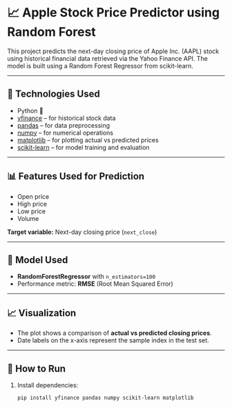 # 📈 Apple Stock Price Predictor using Random Forest

This project predicts the next-day closing price of Apple Inc. (AAPL) stock using historical financial data retrieved via the Yahoo Finance API. The model is built using a Random Forest Regressor from scikit-learn.

---

## 🧠 Technologies Used

- Python 🐍
- [yfinance](https://pypi.org/project/yfinance/) – for historical stock data
- [pandas](https://pandas.pydata.org/) – for data preprocessing
- [numpy](https://numpy.org/) – for numerical operations
- [matplotlib](https://matplotlib.org/) – for plotting actual vs predicted prices
- [scikit-learn](https://scikit-learn.org/) – for model training and evaluation

---

## 📊 Features Used for Prediction

- Open price
- High price
- Low price
- Volume

**Target variable:** Next-day closing price (`next_close`)

---

## 🧪 Model Used

- **RandomForestRegressor** with `n_estimators=100`
- Performance metric: **RMSE** (Root Mean Squared Error)

---

## 📈 Visualization

- The plot shows a comparison of **actual vs predicted closing prices**.
- Date labels on the x-axis represent the sample index in the test set.

---

## 🚀 How to Run

1. Install dependencies:
   ```bash
   pip install yfinance pandas numpy scikit-learn matplotlib
